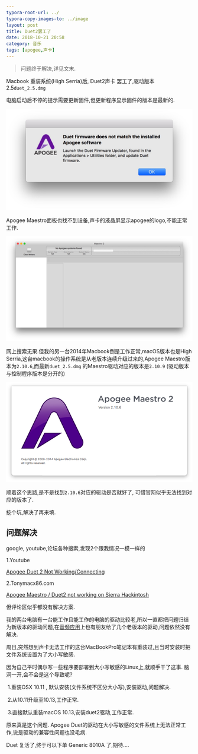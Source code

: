 ```yaml
---
typora-root-url: ../
typora-copy-images-to: ../image
layout: post
title: Duet2罢工了
date: 2018-10-21 20:58
category: 音乐
tags: [apogee,声卡]
---
```




> 问题终于解决,详见文末.



Macbook 重装系统(High Serria)后,  Duet2声卡 罢工了,驱动版本2.5`duet_2.5.dmg`

电脑启动后不停的提示需要更新固件,但更新程序显示固件的版本是最新的.

![Xnip2018-10-21_20-55-02](../assets/blog/Xnip2018-10-21_20-55-02.jpg)

Apogee Maestro面板也找不到设备,声卡的液晶屏显示apogee的logo,不能正常工作.

![Xnip2018-10-11_22-29-11](../assets/blog/Xnip2018-10-11_22-29-11.jpg)

网上搜索无果.但我的另一台2014年Macbook倒是工作正常,macOS版本也是High Serria,这台macbook的操作系统是从老版本连续升级过来的,Apogee Maestro版本为`2.10.6`,而最新`duet_2.5.dmg` 的Maestro驱动对应的版本是`2.10.9` (驱动版本与控制程序版本是分开的)



![Snip20181021_1](../assets/blog/Snip20181021_1.png)

顺着这个思路,是不是找到`2.10.6`对应的驱动是否就好了, 可惜官网似乎无法找到对应的版本了.



挖个坑,解决了再来填.



## 问题解决

google, youtube,论坛各种搜索,发现2个跟我情况一模一样的

1.Youtube

[Apogee Duet 2 Not Working/Connecting](https://www.youtube.com/watch?v=wca40hU8mxI&list=LLQYMzCEEC8Or65JVMsg6Ktw&index=2&t=24s)

2.Tonymacx86.com

[Apogee Maestro / Duet2 not working on Sierra Hackintosh](https://www.tonymacx86.com/threads/apogee-maestro-duet2-not-working-on-sierra-hackintosh.207988/)

但评论区似乎都没有解决方案.



我的两台电脑有一台能工作且能工作的电脑的驱动比较老,所以一直都把问题归结为新版本的驱动问题,在[音频应用](http://audiobar.cn)上也有朋友给了几个老版本的驱动,问题依然没有解决.

周日,突然想到声卡无法工作的这台MacBookPro笔记本有重装过,且当时安装时把文件系统设置为了大小写敏感.

因为自己平时偶尔写一些程序要部署到大小写敏感的Linux上,就顺手干了这事. 脑洞一开,会不会是这个导致呢?



​	1.重装OSX 10.11 , 默认安装(文件系统不区分大小写),安装驱动,问题解决.

​	2.从10.11升级至10.13,工作正常.

​	3.直接默认重装macOS 10.13,安装duet2驱动,工作正常.



原来真是这个问题.  Apogee Duet的驱动在大小写敏感的文件系统上无法正常工作,说是驱动的兼容性问题也没毛病.



Duet 复活了,终于可以下单 Generic 8010A 了,期待....



